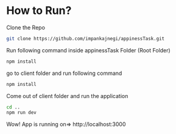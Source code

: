 # How to Run?

Clone the Repo
```bash
git clone https://github.com/impankajnegi/appinessTask.git
```
Run following command inside  appinessTask Folder (Root Folder)
```bash
npm install
```

go to client folder and run following command
```bash
npm install
```

Come out of client folder and run the application
```bash
cd ..
npm run dev
```

 Wow! App is running on=> http://localhost:3000

